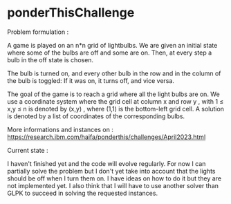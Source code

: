 
# ponderThisChallenge
Problem formulation :

A game is played on an n*n grid of lightbulbs. We are given an initial state where some of the bulbs are off and some are on. Then, at every step a bulb in the off state is chosen.

The bulb is turned on, and every other bulb in the row and in the column of the bulb is toggled: If it was on, it turns off, and vice versa.

The goal of the game is to reach a grid where all the light bulbs are on. We use a coordinate system where the grid cell at column x and row y , with 1 $\leqslant$ x,y $\leqslant$ n is denoted by (x,y) , where (1,1) is the bottom-left grid cell. A solution is denoted by a list of coordinates of the corresponding bulbs.

More informations and instances on : https://research.ibm.com/haifa/ponderthis/challenges/April2023.html

Current state :

I haven't finished yet and the code will evolve regularly. For now I can partially solve the problem but I don't yet take into account that the lights should be off when I turn them on. I have ideas on how to do it but they are not implemented yet. 
I also think that I will have to use another solver than GLPK to succeed in solving the requested instances.
